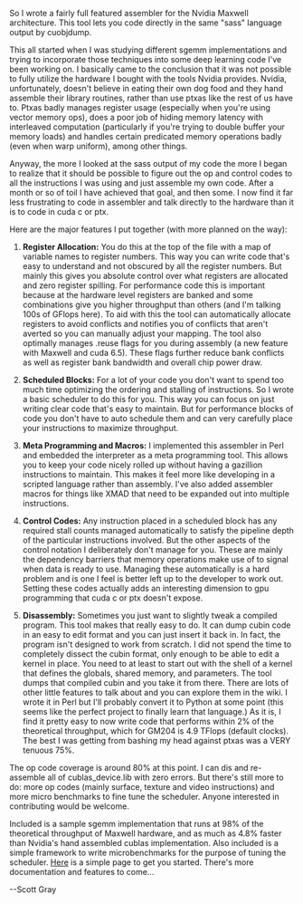 So I wrote a fairly full featured assembler for the Nvidia Maxwell architecture. This tool lets you code directly in the same "sass" language output by cuobjdump.

This all started when I was studying different sgemm implementations and trying to incorporate those techniques into some deep learning code I've been working on. I basically came to the conclusion that it was not possible to fully utilize the hardware I bought with the tools Nvidia provides. Nvidia, unfortunately, doesn't believe in eating their own dog food and they hand assemble their library routines, rather than use ptxas like the rest of us have to. Ptxas badly manages register usage (especially when you're using vector memory ops), does a poor job of hiding memory latency with interleaved computation (particularly if you're trying to double buffer your memory loads) and handles certain predicated memory operations badly (even when warp uniform), among other things.

Anyway, the more I looked at the sass output of my code the more I began to realize that it should be possible to figure out the op and control codes to all the instructions I was using and just assemble my own code. After a month or so of toil I have achieved that goal, and then some. I now find it far less frustrating to code in assembler and talk directly to the hardware than it is to code in cuda c or ptx.

Here are the major features I put together (with more planned on the way):

1. **Register Allocation:** You do this at the top of the file with a map of variable names to register numbers. This way you can write code that's easy to understand and not obscured by all the register numbers. But mainly this gives you absolute control over what registers are allocated and zero register spilling. For performance code this is important because at the hardware level registers are banked and some combinations give you higher throughput than others (and I'm talking 100s of GFlops here). To aid with this the tool can automatically allocate registers to avoid conflicts and notifies you of conflicts that aren't averted so you can manually adjust your mapping. The tool also optimally manages .reuse flags for you during assembly (a new feature with Maxwell and cuda 6.5). These flags further reduce bank conflicts as well as register bank bandwidth and overall chip power draw.

1. **Scheduled Blocks:** For a lot of your code you don't want to spend too much time optimizing the ordering and stalling of instructions. So I wrote a basic scheduler to do this for you. This way you can focus on just writing clear code that's easy to maintain. But for performance blocks of code you don't have to auto schedule them and can very carefully place your instructions to maximize throughput.

1. **Meta Programming and Macros:** I implemented this assembler in Perl and embedded the interpreter as a meta programming tool. This allows you to keep your code nicely rolled up without having a gazillion instructions to maintain. This makes it feel more like developing in a scripted language rather than assembly. I've also added assembler macros for things like XMAD that need to be expanded out into multiple instructions.

1. **Control Codes:** Any instruction placed in a scheduled block has any required stall counts managed automatically to satisfy the pipeline depth of the particular instructions involved. But the other aspects of the control notation I deliberately don't manage for you. These are mainly the dependency barriers that memory operations make use of to signal when data is ready to use. Managing these automatically is a hard problem and is one I feel is better left up to the developer to work out. Setting these codes actually adds an interesting dimension to gpu programming that cuda c or ptx doesn't expose.

1. **Disassembly:** Sometimes you just want to slightly tweak a compiled program. This tool makes that really easy to do. It can dump cubin code in an easy to edit format and you can just insert it back in. In fact, the program isn't designed to work from scratch. I did not spend the time to completely dissect the cubin format, only enough to be able to edit a kernel in place. You need to at least to start out with the shell of a kernel that defines the globals, shared memory, and parameters. The tool dumps that compiled cubin and you take it from there.
There are lots of other little features to talk about and you can explore them in the wiki. I wrote it in Perl but I'll probably convert it to Python at some point (this seems like the perfect project to finally learn that language.) As it is, I find it pretty easy to now write code that performs within 2% of the theoretical throughput, which for GM204 is 4.9 TFlops (default clocks). The best I was getting from bashing my head against ptxas was a VERY tenuous 75%.

The op code coverage is around 80% at this point. I can dis and re-assemble all of cublas_device.lib with zero errors. But there's still more to do: more op codes (mainly surface, texture and video instructions) and more micro benchmarks to fine tune the scheduler. Anyone interested in contributing would be welcome.

Included is a sample sgemm implementation that runs at 98% of the theoretical throughput of Maxwell hardware, and as much as 4.8% faster than Nvidia's hand assembled cublas implementation. Also included is a simple framework to write microbenchmarks for the purpose of tuning the scheduler. [Here](https://github.com/NervanaSystems/maxas/wiki/Getting-Started) is a simple page to get you started. There's more documentation and features to come...

--Scott Gray